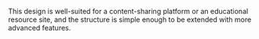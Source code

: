 This design is well-suited for a content-sharing platform or an educational resource site, and the structure is simple enough to be extended with more advanced features. 
